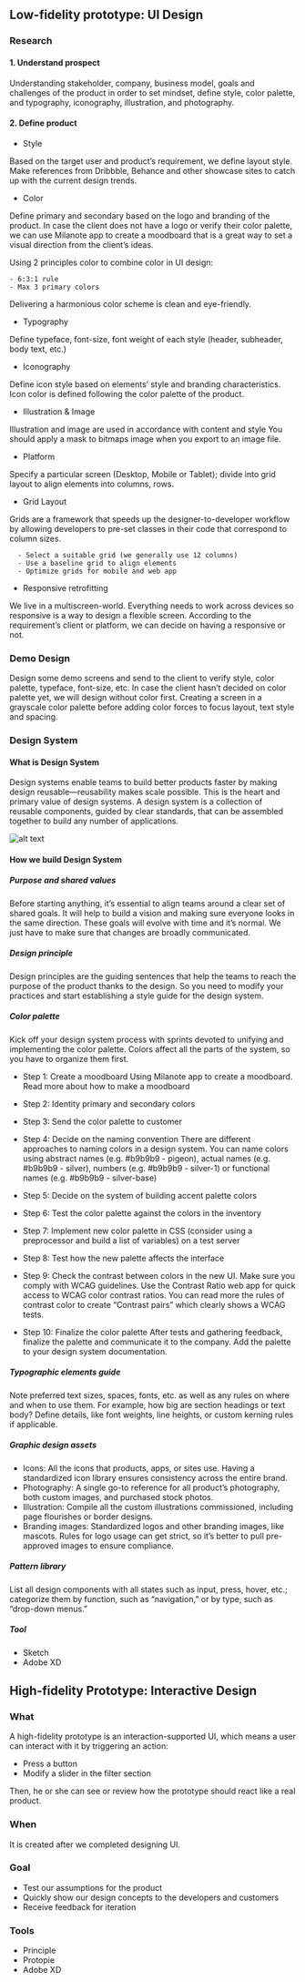 ## Low-fidelity prototype: UI Design

### Research

#### 1. Understand prospect

Understanding stakeholder, company, business model, goals and challenges of the product in order to set mindset, define style, color palette, and typography, iconography, illustration, and photography.

#### 2. Define product

* Style

Based on the target user and product’s requirement, we define layout style. Make references from Dribbble, Behance and other showcase sites to catch up with the current design trends.

* Color

Define primary and secondary based on the logo and branding of the product. In case the client does not have a logo or verify their color palette, we can use Milanote app to create a moodboard that is a great way to set a visual direction from the client’s ideas.

Using 2 principles color to combine color in UI design:

    - 6:3:1 rule
    - Max 3 primary colors

Delivering a harmonious color scheme is clean and eye-friendly.

* Typography

Define typeface, font-size, font weight of each style (header, subheader, body text, etc.)

* Iconography

Define icon style based on elements’ style and branding characteristics. Icon color is defined following the color palette of the product.

* Illustration & Image

Illustration and image are used in accordance with content and style
You should apply a mask to bitmaps image when you export to an image file.

* Platform

Specify a particular screen (Desktop, Mobile or Tablet); divide into grid layout to align elements into columns, rows.

* Grid Layout

Grids are a framework that speeds up the designer-to-developer workflow by allowing developers to pre-set classes in their code that correspond to column sizes.

      - Select a suitable grid (we generally use 12 columns)
      - Use a baseline grid to align elements
      - Optimize grids for mobile and web app

* Responsive retrofitting

We live in a multiscreen-world. Everything needs to work across devices so responsive is a way to design a flexible screen. According to the requirement’s client or platform, we can decide on having a responsive or not.

### Demo Design

Design some demo screens and send to the client to verify style, color palette, typeface, font-size, etc. In case the client hasn’t decided on color palette yet, we will design without color first. Creating a screen in a grayscale color palette before adding color forces to focus layout, text style and spacing.

### Design System

#### What is Design System

Design systems enable teams to build better products faster by making design reusable—reusability makes scale possible. This is the heart and primary value of design systems. A design system is a collection of reusable components, guided by clear standards, that can be assembled together to build any number of applications.

![alt text](https://res.cloudinary.com/css-tricks/image/upload/c_scale,w_800,f_auto,q_auto/v1498084743/UXPin1_jkrrmb.png "Design System")

#### How we build Design System

##### Purpose and shared values

Before starting anything, it’s essential to align teams around a clear set of shared goals. It will help to build a vision and making sure everyone looks in the same direction. These goals will evolve with time and it’s normal. We just have to make sure that changes are broadly communicated.

##### Design principle

Design principles are the guiding sentences that help the teams to reach the purpose of the product thanks to the design. So you need to modify your practices and start establishing a style guide for the design system.

##### Color palette

Kick off your design system process with sprints devoted to unifying and implementing the color palette. Colors affect all the parts of the system, so you have to organize them first.

* Step 1: Create a moodboard
Using Milanote app to create a moodboard. Read more about how to make a moodboard
* Step 2: Identity primary and secondary colors
* Step 3: Send the color palette to customer
* Step 4: Decide on the naming convention
There are different approaches to naming colors in a design system. You can name colors using abstract names (e.g. #b9b9b9 - pigeon), actual names (e.g. #b9b9b9 - silver), numbers (e.g. #b9b9b9 - silver-1) or functional names (e.g. #b9b9b9 - silver-base)

* Step 5: Decide on the system of building accent palette colors
* Step 6: Test the color palette against the colors in the inventory
* Step 7: Implement new color palette in CSS (consider using a preprocessor and build a list of variables) on a test server
* Step 8: Test how the new palette affects the interface
* Step 9: Check the contrast between colors in the new UI. Make sure you comply with WCAG guidelines. 
Use the Contrast Ratio web app for quick access to WCAG color contrast ratios. You can read more the rules of contrast color to create “Contrast pairs” which clearly shows a WCAG tests.

* Step 10: Finalize the color palette
After tests and gathering feedback, finalize the palette and communicate it to the company. Add the palette to your design system documentation.

##### Typographic elements guide

Note preferred text sizes, spaces, fonts, etc. as well as any rules on where and when to use them. For example, how big are section headings or text body? Define details, like font weights, line heights, or custom kerning rules if applicable.

##### Graphic design assets

* Icons: All the icons that products, apps, or sites use. Having a standardized icon library ensures consistency across the entire brand.
* Photography: A single go-to reference for all product’s photography, both custom images, and purchased stock photos.
* Illustration: Compile all the custom illustrations commissioned, including page flourishes or border designs.
* Branding images: Standardized logos and other branding images, like mascots. Rules for logo usage can get strict, so it’s better to pull pre-approved images to ensure compliance.

##### Pattern library

List all design components with all states such as input, press, hover, etc.; categorize them by function, such as “navigation,” or by type, such as “drop-down menus.”

##### Tool

* Sketch
* Adobe XD

## High-fidelity Prototype: Interactive Design

### What

A high-fidelity prototype is an interaction-supported UI, which means a user can interact with it by triggering an action:
* Press a button
* Modify a slider in the filter section

Then, he or she can see or review how the prototype should react like a real product.

### When

It is created after we completed designing UI.

### Goal

* Test our assumptions for the product
* Quickly show our design concepts to the developers and customers
* Receive feedback for iteration

### Tools

* Principle
* Protopie
* Adobe XD
